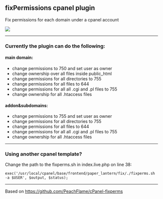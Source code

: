 ## fixPermissions cpanel plugin

Fix permissions for each domain under a cpanel account

<img src="https://raw.githubusercontent.com/stefanpejcic/fixPermissions-cpanel-plugin/main/assets/screenshot.png"></img>

----------------------

### Currently the plugin can do the following:

#### main domain:

- change permissions to 750 and set user as owner
- change ownership over all files inside public_html
- change permissions for all directories to 755
- change permissions for all files to 644
- change permissions for all all .cgi and .pl files to 755
- change ownership for all .htaccess files

#### addon&subdomains:

- change permissions to 755 and set user as owner
- change permissions for all directories to 755
- change permissions for all files to 644
- change permissions for all all .cgi and .pl files to 755
- change ownership for all .htaccess files

----------------------

### Using another cpanel template?

Change the path to the fixperms.sh in index.live.php on line 38:
```
exec('/usr/local/cpanel/base/frontend/paper_lantern/fix/./fixperms.sh -a $USER', $output, $status);
```

----------------------

Based on https://github.com/PeachFlame/cPanel-fixperms
